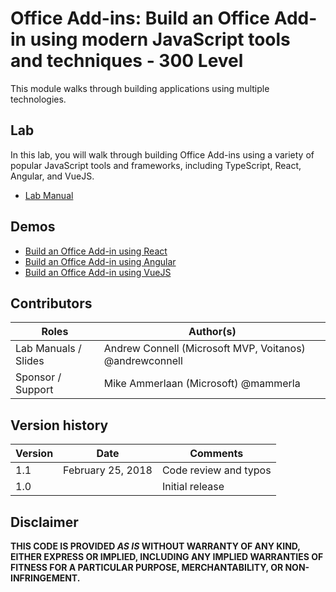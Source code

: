 # Office Add-ins: Build an Office Add-in using modern JavaScript tools and techniques - 300 Level

This module walks through building applications using multiple technologies.

## Lab

In this lab, you will walk through building Office Add-ins using a variety of popular JavaScript tools and frameworks, including TypeScript, React, Angular, and VueJS.

- [Lab Manual](./Lab.md)

## Demos

- [Build an Office Add-in using React](./Demos/01%20Office%20Add-in%20using%20React)
- [Build an Office Add-in using Angular](./Demos/02%20Office%20Add-in%20using%20Angular)
- [Build an Office Add-in using VueJS](./Demos/03%20Office%20Add-in%20using%20VueJS)

## Contributors
|        Roles         |                        Author(s)                        |
| -------------------- | ------------------------------------------------------- |
| Lab Manuals / Slides | Andrew Connell (Microsoft MVP, Voitanos) @andrewconnell |
| Sponsor / Support    | Mike Ammerlaan (Microsoft) @mammerla                    |

## Version history

| Version |       Date        |       Comments        |
| ------- | ----------------- | --------------------- |
| 1.1     | February 25, 2018 | Code review and typos |
| 1.0     |                   | Initial release       |

## Disclaimer
**THIS CODE IS PROVIDED *AS IS* WITHOUT WARRANTY OF ANY KIND, EITHER EXPRESS OR IMPLIED, INCLUDING ANY IMPLIED WARRANTIES OF FITNESS FOR A PARTICULAR PURPOSE, MERCHANTABILITY, OR NON-INFRINGEMENT.**
